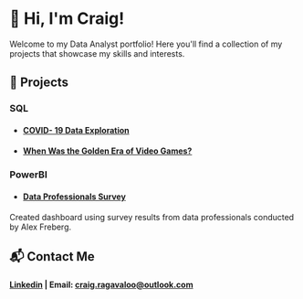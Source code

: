 # 👋 Hi, I'm Craig!
  
Welcome to my Data Analyst portfolio! 
Here you'll find a collection of my projects that showcase my skills and interests.

## 💼 Projects

### SQL
- #### [COVID- 19 Data Exploration](https://github.com/Craig-Vaughan-R/CovidProjectSQLDataExploration)


- #### [When Was the Golden Era of Video Games?](https://github.com/Craig-Vaughan-R/when-was-the-golden-era-of-video-games-)


### PowerBI
- #### [Data Professionals Survey](https://github.com/Craig-Vaughan-R/Data-Professional-Survey-Insights-PowerBI/blob/main/Data%20Profesional%20Survey%20PowerBI.pdf)
Created dashboard using survey results from  data professionals conducted by Alex Freberg.


## 📬 Contact Me
#### [Linkedin](https://www.linkedin.com/in/craig-vaughan-r/) | Email: craig.ragavaloo@outlook.com



